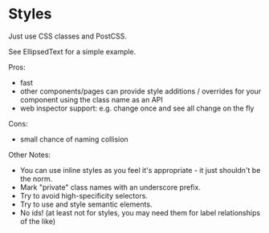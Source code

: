 # Styles

Just use CSS classes and PostCSS.

See EllipsedText for a simple example.

Pros:
- fast
- other components/pages can provide style additions / overrides for your component using the class name as an API
- web inspector support: e.g. change once and see all change on the fly

Cons:
- small chance of naming collision

Other Notes:
- You can use inline styles as you feel it's appropriate - it just shouldn't be the norm.
- Mark "private" class names with an underscore prefix.
- Try to avoid high-specificity selectors.
- Try to use and style semantic elements.
- No ids! (at least not for styles, you may need them for label relationships of the like)
